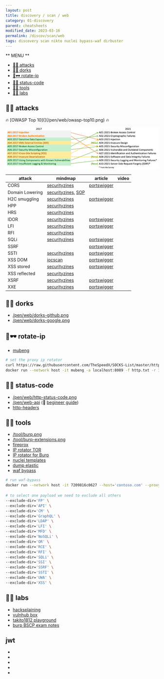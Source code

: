 ```yaml
---
layout: post
title: discovery / scan / web
category: 01-discovery
parent: cheatsheets
modified_date: 2023-03-16
permalink: /discov/scan/web
tags: discovery scan nikto nuclei bypass-waf dirbuster
---
```


** MENU **

<!-- vscode-markdown-toc -->
* [👀🔥 attacks](#attacks)
* [👀🧠 dorks](#dorks)
* [👀🕶️ rotate-ip](#rotate-ip)
* [👀🧠 status-code](#status-code)
* [👀🧠 tools](#tools)
* [👀🎯 labs](#labs)

<!-- vscode-markdown-toc-config
	numbering=false
	autoSave=true
	/vscode-markdown-toc-config -->
<!-- /vscode-markdown-toc -->

## <a name='attacks'></a>👀🔥 attacks

🔥 [OWASP Top 10](](/pen/web/owasp-top10.png) 🔥

![owasp-top-10-mapping](/assets/images/owasp-top10-mapping.png)

| **attack** | **mindmap** | **article** | **video** | 
|---------|---|---|---|
| CORS | [securityzines](https://securityzines.com/assets/img/flyers/printable/cors.png)| [portswigger](https://portswigger.net/web-security/cors) |||
| Domain Lowering | [securityzines](https://securityzines.com/assets/img/flyers/downloads/DomainLowering.png), [SOP](https://securityzines.com/assets/img/flyers/downloads/intigriti/sop.png) | | |
| H2C smuggling | [securityzines](https://securityzines.com/assets/img/flyers/printable/h2c.jpg) | [portswigger](https://portswigger.net/web-security/request-smuggling)|||
| HPP | [securityzines](https://securityzines.com/assets/img/flyers/downloads/intigriti/hpp.png) |||
| HRS | [securityzines](https://securityzines.com/assets/img/flyers/printable/hrs.jpg) |||
| IDOR | [securityzines](https://securityzines.com/assets/img/flyers/printable/idor.jpg) |[portswigger](https://portswigger.net/web-security/access-control)|||
| LFI | [securityzines](https://securityzines.com/assets/img/flyers/printable/lfi.jpg) |[portswigger](https://portswigger.net/web-security/file-path-traversal)|||
| RFI | [securityzines](https://securityzines.com/assets/img/flyers/printable/rfi.jpg) |||
| SQLi | [securityzines](https://securityzines.com/assets/img/zines/sqli.jpg) | [portswigger](https://portswigger.net/web-security/sql-injection)|||
| SSRF | | [portswigger](https://portswigger.net/web-security/ssrf) | ||
| SSTI | [securityzines](https://securityzines.com/assets/img/flyers/printable/ssti.jpg) | [portswigger](https://portswigger.net/web-security/server-side-template-injection)|||
| XSS DOM | [iocscan](https://miro.medium.com/max/1572/1*yuRkBR6YroYLCGpka9KdRA.png) | [portswigger](https://portswigger.net/web-security/cross-site-scripting/dom-based) | ||
| XSS stored | [securityzines](https://securityzines.com/assets/img/flyers/downloads/intigriti/stored-xss.png) | [portswigger](https://portswigger.net/web-security/cross-site-scripting) | ||
| XSS reflected | [securityzines](https://securityzines.com/assets/img/flyers/printable/rxss.png)|||
| XSRF | [securityzines](https://securityzines.com/assets/img/zines/csrf.jpg) | [portswigger](https://portswigger.net/web-security/csrf)|||
| XXE | [securityzines](https://securityzines.com/assets/img/flyers/downloads/intigriti/xxe.png) | [portswigger](https://portswigger.net/web-security/xxe)|||

## <a name='dorks'></a>👀🧠 dorks

* [/pen/web/dorks-github.png](/pen/web/dorks-github.png)
* [/pen/web/dorks-google.png](/pen/web/dorks-google.png)

## <a name='rotate-ip'></a>👀🕶️ rotate-ip

* [mubeng](https://github.com/kitabisa/mubeng#proxy-ip-rotator)

```bash
# set the proxy ip rotator
curl https://raw.githubusercontent.com/TheSpeedX/SOCKS-List/master/http.txt -o http.txt
docker run --network host -it mubeng -a localhost:8089 -f http.txt -r 10 -m random
```

## <a name='status-code'></a>👀🧠 status-code

* [/pen/web/http-status-code.png](/pen/web/http-status-code.png)
* [/pen/web-api](https://dsopas.github.io/MindAPI/play/) (🔗 [begineer guide](https://danaepp.com/beginners-guide-to-api-hacking))
* [http-headers](https://en.wikipedia.org/wiki/List_of_HTTP_header_fields)

## <a name='tools'></a>👀🧠 tools

* [/tool/burp.png](/tool/burp.png)
* [/tool/burp-extensions.png](/tool/burp-extensions.png)
* [fireprox](https://github.com/ustayready/fireprox)
* [IP rotator TOR](https://github.com/SusmithKrishnan/torghost)
* [IP rotator for Burp](github.com/RhinoSecurityLabs/IPRotate_Burp_Extension)
* [nuclei templates](https://github.com/projectdiscovery/nuclei-templates)
* [dump elastic](https://github.com/leakix/estk)
* [waf bypass](https://github.com/nemesida-waf/waf-bypass)

```bash
# run waf-bypass
docker run --network host -it 7209816c0627 --host='contoso.com' --proxy='http://localhost:8089'

# to select one payload we need to exclude all others
--exclude-dir='FP' \
--exclude-dir='API' \
--exclude-dir='CM' \
--exclude-dir='GraphQL' \
--exclude-dir='LDAP' \
--exclude-dir='LFI' \
--exclude-dir='MFD' \
--exclude-dir='NoSQLi' \
--exclude-dir='OR' \
--exclude-dir='RCE' \
--exclude-dir='RFI' \
--exclude-dir='SQLi' \
--exclude-dir='SSI' \
--exclude-dir='SSRF' \
--exclude-dir='SSTI' \
--exclude-dir='UWA' \
--exclude-dir='XSS' \
```

## <a name='labs'></a>👀🎯 labs

* [hacksplaining](https://www.hacksplaining.com/owasp)
* [vulnhub box](https://github.com/Ignitetechnologies/Web-Application-Cheatsheet)
* [takito1812 playground](https://github.com/takito1812/web-hacking-playground/tree/main/Solutions)
* [burp BSCP exam notes](https://github.com/botesjuan/Burp-Suite-Certified-Practitioner-Exam-Study)

## jwt

* [](https://stackoverflow.com/questions/31309759/what-is-secret-key-for-jwt-based-authentication-and-how-to-generate-it)
* [](https://jwt.io/)
* [](https://medium.com/dataseries/public-claims-and-how-to-validate-a-jwt-1d6c81823826)
* [](https://developer.okta.com/blog/2018/06/20/what-happens-if-your-jwt-is-stolen)
* [](https://www.c-sharpcorner.com/article/how-to-add-jwt-bearer-token-authorization-functionality-in-swagger/)